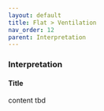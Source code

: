 ```yaml
---
layout: default
title: Flat > Ventilation
nav_order: 12
parent: Interpretation
---
```


### Interpretation
#### Title
content tbd
